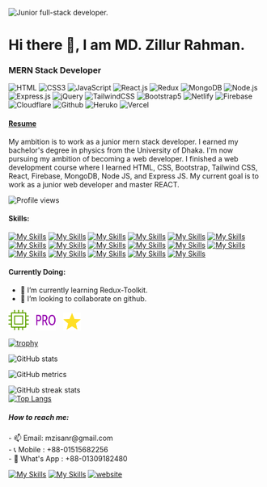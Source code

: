 ![Junior full-stack developer.](https://media-exp1.licdn.com/dms/image/C4D16AQHN8oOXIAAzHg/profile-displaybackgroundimage-shrink_350_1400/0/1654709162111?e=1668038400&v=beta&t=zmpsv5oMBuCi7Y2ki6ff5UdOF3lk8TgdvjuUGT0ByuM)

<h1>Hi there 👋, I am MD. Zillur Rahman.</h1>
<h3> MERN Stack Developer</h3>

![HTML](https://img.shields.io/badge/HTML5-E34F26?style=flat-square&logo=html5&logoColor=white)
![CSS3](https://img.shields.io/badge/CSS3-1572B6?style=flat-square&logo=css3&logoColor=white)
![JavaScript](https://img.shields.io/badge/JavaScript-F7DF1E?style=flat-square&logo=javascript&logoColor=black)
![React.js](https://img.shields.io/badge/React.js-0081CB?style=flat-square&logo=react&logoColor=61DAFB)
![Redux](https://img.shields.io/badge/REDUX-E34F26?style=flat-square&logo=redux&logoColor=white)
![MongoDB](https://img.shields.io/badge/MongoDB-E34F26?style=flat-square&logo=mongodb&logoColor=green)
![Node.js](https://img.shields.io/badge/Node.js-43853D?style=flat-square&logo=node.js&logoColor=white)
![Express.js](https://img.shields.io/badge/Express.JS-E34F26?style=flat-square&logo=express&logoColor=black)
![jQuery](https://img.shields.io/badge/jQuery-0769AD?style=flat-square&logo=jquery&logoColor=white)
![TailwindCSS](https://img.shields.io/badge/Tailwind_CSS-38B2AC?style=flat-square&logo=tailwind-css&logoColor=white)
![Bootstrap5](https://img.shields.io/badge/Bootstrap5-563D7C?style=flat-square&logo=bootstrap&logoColor=white)
![Netlify](https://img.shields.io/badge/Netlify-00C7B7?style=flat-square&logo=netlify&logoColor=white)
![Firebase](https://img.shields.io/badge/Firebase-E34F26?style=flat-square&logo=firebase&logoColor=white)
![Cloudflare](https://img.shields.io/badge/Cloudflare-F38020?style=flat-square&logo=Cloudflare&logoColor=white)
![Github](https://img.shields.io/badge/Github-E34F26?style=flat-square&logo=github&logoColor=black)
![Heruko](https://img.shields.io/badge/Heroku-E34F26?style=flat-square&logo=heroku&logoColor=white)
![Vercel](https://img.shields.io/badge/Vercel-E34F26?style=flat-square&logo=vercel&logoColor=black)


#### [Resume](https://drive.google.com/file/d/1SFPqSPne3dlC49towx5efEVg8Biex9Is/view?usp=sharing)


My ambition is to work as a junior mern stack developer. I earned my bachelor's degree in physics from the University of Dhaka. I'm now pursuing my ambition of becoming a web developer. I finished a web development course where I learned HTML, CSS, Bootstrap, Tailwind CSS, React, Firebase, MongoDB, Node JS, and Express JS. My current goal is to work as a junior web developer and master REACT.

![Profile views](https://gpvc.arturio.dev/MdZillurRahman)  

#### Skills:
[![My Skills](https://skillicons.dev/icons?i=js)](https://skillicons.dev)
[![My Skills](https://skillicons.dev/icons?i=html)](https://skillicons.dev)
[![My Skills](https://skillicons.dev/icons?i=css)](https://skillicons.dev)
[![My Skills](https://skillicons.dev/icons?i=bootstrap)](https://skillicons.dev)
[![My Skills](https://skillicons.dev/icons?i=tailwind)](https://skillicons.dev)
[![My Skills](https://skillicons.dev/icons?i=react)](https://skillicons.dev)
[![My Skills](https://skillicons.dev/icons?i=redux)](https://skillicons.dev)
[![My Skills](https://skillicons.dev/icons?i=firebase)](https://skillicons.dev)
[![My Skills](https://skillicons.dev/icons?i=nodejs)](https://skillicons.dev)
[![My Skills](https://skillicons.dev/icons?i=express)](https://skillicons.dev)
[![My Skills](https://skillicons.dev/icons?i=heroku)](https://skillicons.dev)
[![My Skills](https://skillicons.dev/icons?i=mongodb)](https://skillicons.dev)
[![My Skills](https://skillicons.dev/icons?i=netlify)](https://skillicons.dev)
[![My Skills](https://skillicons.dev/icons?i=vercel)](https://skillicons.dev)
[![My Skills](https://skillicons.dev/icons?i=css)](https://skillicons.dev)
[![My Skills](https://skillicons.dev/icons?i=figma&theme=light)](https://skillicons.dev)
[![My Skills](https://skillicons.dev/icons?i=github)](https://skillicons.dev)


<!-- Skills:  / CSS3 / Bootstrap / Tailwind CSS / REACT JS / JS / Redux / Redux-toolkit / Firebase / NodeJS / Express JS / MongoDB -->


#### Currently Doing:

- 🌱 I’m currently learning Redux-Toolkit. 
- 👯 I’m looking to collaborate on github. 




<a href='https://docs.github.com/en/developers'><img src='https://raw.githubusercontent.com/acervenky/animated-github-badges/master/assets/devbadge.gif' width='40' height='40'></a> <a href='https://github.com/pricing'><img src='https://raw.githubusercontent.com/acervenky/animated-github-badges/master/assets/pro.gif' width='40' height='40'></a> <a href='https://stars.github.com/'><img src='https://raw.githubusercontent.com/acervenky/animated-github-badges/master/assets/starbadge.gif' width='35' height='35'></a> 


[![trophy](https://github-profile-trophy.vercel.app/?username=MdZillurRahman)](https://github.com/ryo-ma/github-profile-trophy)


<!-- [![Top Langs](https://github-readme-stats.vercel.app/api/top-langs/?username=)](https://github.com/anuraghazra/github-readme-stats) -->

<!-- ![GitHub stats](https://github-readme-stats.vercel.app/api?username=MdZillurRahman&show_icons=true&theme=radical) -->

![GitHub stats](https://github-readme-stats.vercel.app/api?username=MdZillurRahman&show_icons=true)  

<!-- ![GitHub Activity Graph](https://activity-graph.herokuapp.com/graph?username=MdZillurRahman)   -->

![GitHub metrics](https://metrics.lecoq.io/MdZillurRahman)  

![GitHub streak stats](https://github-readme-streak-stats.herokuapp.com/?user=MdZillurRahman)  
[![Top Langs](https://github-readme-stats.vercel.app/api/top-langs/?username=MdZillurRahman&layout=compact)](https://github.com/anuraghazra/github-readme-stats)

<h5>How to reach me:</h5>
- 📫 Email: mzisanr@gmail.com  </br> 
- 📞 Mobile : +88-01515682256 </br>
- 📲 What's App : +88-01309182480 </br>



[![My Skills](https://skillicons.dev/icons?i=github)](https://www.linkedin.com/in/md-zillur-rahman-2042291ab/)
[![My Skills](https://skillicons.dev/icons?i=linkedin)](https://www.linkedin.com/in/md-zillur-rahman-2042291ab/)
[<img src='https://cdn.jsdelivr.net/npm/simple-icons@3.0.1/icons/icloud.svg' alt='website' height='40'>](https://zillurportfolio.netlify.app/)  



